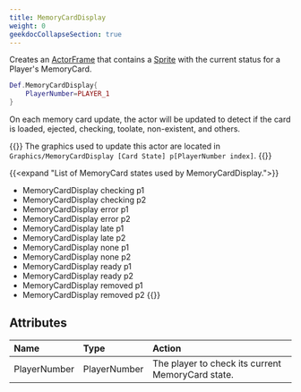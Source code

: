 ```yaml
---
title: MemoryCardDisplay
weight: 0
geekdocCollapseSection: true
---
```


Creates an [ActorFrame](../actorframe/) that contains a [Sprite](../sprite/) with the current status for a Player's MemoryCard.

```lua
Def.MemoryCardDisplay{
	PlayerNumber=PLAYER_1
}
```

On each memory card update, the actor will be updated to detect if the card is loaded, ejected, checking, toolate, non-existent, and others.

{{<hint info>}}
The graphics used to update this actor are located in `Graphics/MemoryCardDisplay [Card State] p[PlayerNumber index]`.
{{</hint>}}

{{<expand "List of MemoryCard states used by MemoryCardDisplay.">}}
- MemoryCardDisplay checking p1
- MemoryCardDisplay checking p2
- MemoryCardDisplay error p1
- MemoryCardDisplay error p2
- MemoryCardDisplay late p1
- MemoryCardDisplay late p2
- MemoryCardDisplay none p1
- MemoryCardDisplay none p2
- MemoryCardDisplay ready p1
- MemoryCardDisplay ready p2
- MemoryCardDisplay removed p1
- MemoryCardDisplay removed p2
{{</expand>}}

## Attributes

| Name | Type | Action |
| :--- | :--- | :----- |
PlayerNumber |  PlayerNumber | The player to check its current MemoryCard state.